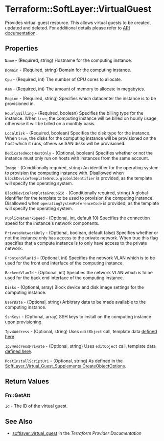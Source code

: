# Terraform::SoftLayer::VirtualGuest

Provides virtual guest resource. This allows virtual guests to be created, updated
and deleted. For additional details please refer to [API documentation](http://sldn.softlayer.com/reference/services/SoftLayer_Virtual_Guest).

## Properties

`Name` - (Required, string) Hostname for the computing instance.

`Domain` - (Required, string) Domain for the computing instance.

`Cpu` - (Required, int) The number of CPU cores to allocate.

`Ram` - (Required, int) The amount of memory to allocate in megabytes.

`Region` - (Required, string) Specifies which datacenter the instance is to be provisioned in.

`HourlyBilling` - (Required, boolean) Specifies the billing type for the instance. When `true`, the computing instance will be billed on hourly usage, otherwise it will be billed on a monthly basis.

`LocalDisk` - (Required, boolean) Specifies the disk type for the instance. When `true`, the disks for the computing instance will be provisioned on the host which it runs, otherwise SAN disks will be provisioned.

`DedicatedAcctHostOnly` - (Optional, boolean) Specifies whether or not the instance must only run on hosts with instances from the same account.

`Image` - (Conditionally required, string) An identifier for the operating system to provision the computing instance with. Disallowed when `blockDeviceTemplateGroup.globalIdentifier` is provided, as the template will specify the operating system.

`BlockDeviceTemplateGroupGid` - (Conditionally required, string) A global identifier for the template to be used to provision the computing instance. Disallowed when `operatingSystemReferenceCode` is provided, as the template will specify the operating system.

`PublicNetworkSpeed` - (Optional, int, default 10) Specifies the connection speed for the instance's network components.

`PrivateNetworkOnly` - (Optional, boolean, default false) Specifies whether or not the instance only has access to the private network. When true this flag specifies that a compute instance is to only have access to the private network.

`FrontendVlanId` - (Optional, int) Specifies the network VLAN which is to be used for the front end interface of the computing instance.

`BackendVlanId` - (Optional, int) Specifies the network VLAN which is to be used for the back end interface of the computing instance.

`Disks` - (Optional, array) Block device and disk image settings for the computing instance.

`UserData` - (Optional, string) Arbitrary data to be made available to the computing instance.

`SshKeys` - (Optional, array) SSH keys to install on the computing instance upon provisioning.

`Ipv4Address` - (Optional, string) Uses `editObject` call, template data [defined here](https://sldn.softlayer.com/reference/datatypes/SoftLayer_Virtual_Guest).

`Ipv4AddressPrivate` - (Optional, string) Uses `editObject` call, template data [defined here](https://sldn.softlayer.com/reference/datatypes/SoftLayer_Virtual_Guest).

`PostInstallScriptUri` - (Optional, string) As defined in the [SoftLayer_Virtual_Guest_SupplementalCreateObjectOptions](https://sldn.softlayer.com/reference/datatypes/SoftLayer_Virtual_Guest_SupplementalCreateObjectOptions).


## Return Values

### Fn::GetAtt

`Id` - The ID of the virtual guest.

## See Also

* [softlayer_virtual_guest](https://www.terraform.io/docs/providers/softlayer/r/virtual_guest.html) in the _Terraform Provider Documentation_